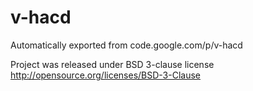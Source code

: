 # v-hacd
Automatically exported from code.google.com/p/v-hacd

Project was released under BSD 3-clause license http://opensource.org/licenses/BSD-3-Clause
